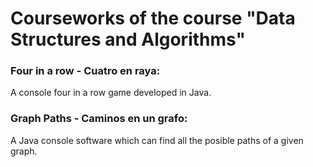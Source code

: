 # Courseworks of the course "Data Structures and Algorithms"

### Four in a row - Cuatro en raya:
A console four in a row game developed in Java.

### Graph Paths - Caminos en un grafo:
A Java console software which can find all the posible paths of a given graph.
